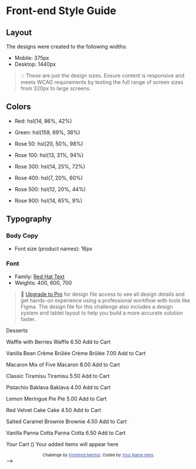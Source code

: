 # Front-end Style Guide

## Layout

The designs were created to the following widths:

- Mobile: 375px
- Desktop: 1440px

> 💡 These are just the design sizes. Ensure content is responsive and meets WCAG requirements by testing the full range of screen sizes from 320px to large screens.

## Colors

- Red: hsl(14, 86%, 42%)
- Green: hsl(159, 69%, 38%)

- Rose 50: hsl(20, 50%, 98%)
- Rose 100: hsl(13, 31%, 94%)
- Rose 300: hsl(14, 25%, 72%)
- Rose 400: hsl(7, 20%, 60%)
- Rose 500: hsl(12, 20%, 44%)
- Rose 900: hsl(14, 65%, 9%)

## Typography

### Body Copy

- Font size (product names): 16px

### Font

- Family: [Red Hat Text](https://fonts.google.com/specimen/Red+Hat+Text)
- Weights: 400, 600, 700

> 💎 [Upgrade to Pro](https://www.frontendmentor.io/pro?ref=style-guide) for design file access to see all design details and get hands-on experience using a professional workflow with tools like Figma. The design file for this challenge also includes a design system and tablet layout to help you build a more accurate solution faster.

<!-- <!DOCTYPE html>
<html lang="en">
<head>
  <meta charset="UTF-8">
  <meta name="viewport" content="width=device-width, initial-scale=1.0"> <!-- displays site properly based on user's device -->

  <link rel="icon" type="image/png" sizes="32x32" href="./assets/images/favicon-32x32.png">
  
  <title>Frontend Mentor | Product list with cart</title>

  <!-- Feel free to remove these styles or customise in your own stylesheet 👍 -->
  <style>
    .attribution { font-size: 11px; text-align: center; }
    .attribution a { color: hsl(228, 45%, 44%); }
  </style>
</head>
<body>

  Desserts

  Waffle with Berries
  Waffle
  6.50
  Add to Cart

  Vanilla Bean Crème Brûlée
  Crème Brûlée
  7.00
  Add to Cart

  Macaron Mix of Five
  Macaron
  8.00
  Add to Cart

  Classic Tiramisu
  Tiramisu
  5.50
  Add to Cart

  Pistachio Baklava
  Baklava
  4.00
  Add to Cart

  Lemon Meringue Pie
  Pie
  5.00
  Add to Cart

  Red Velvet Cake
  Cake
  4.50
  Add to Cart

  Salted Caramel Brownie
  Brownie
  4.50
  Add to Cart

  Vanilla Panna Cotta
  Panna Cotta
  6.50
  Add to Cart

  Your Cart (<!-- Quantity -->)
  Your added items will appear here

  <div class="attribution">
    Challenge by <a href="https://www.frontendmentor.io?ref=challenge">Frontend Mentor</a>. 
    Coded by <a href="#">Your Name Here</a>.
  </div>
</body>
</html> -->